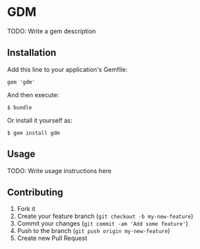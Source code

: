 # GDM

TODO: Write a gem description

## Installation

Add this line to your application's Gemfile:

    gem 'gdm'

And then execute:

    $ bundle

Or install it yourself as:

    $ gem install gdm

## Usage

TODO: Write usage instructions here

## Contributing

1. Fork it
2. Create your feature branch (`git checkout -b my-new-feature`)
3. Commit your changes (`git commit -am 'Add some feature'`)
4. Push to the branch (`git push origin my-new-feature`)
5. Create new Pull Request
